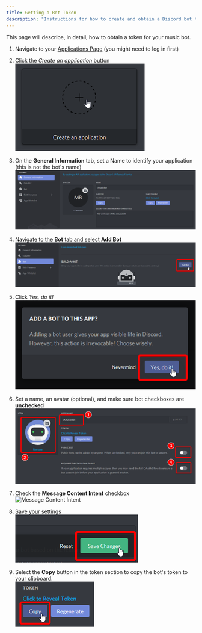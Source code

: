 ```yaml
---
title: Getting a Bot Token
description: "Instructions for how to create and obtain a Discord bot token"
---
```


This page will describe, in detail, how to obtain a token for your music bot.

1. Navigate to your [Applications Page](https://discordapp.com/login?redirect_to=/developers/applications) (you might need to log in first)

2. Click the *Create an application* button  
![New App](/assets/images/create-application.png)

3. On the **General Information** tab, set a Name to identify your application (this is not the bot's name)  
![Create App](/assets/images/general-info.png)

4. Navigate to the **Bot** tab and select **Add Bot**  
![Add Bot](/assets/images/add-bot.png)

5. Click *Yes, do it!*  
![Yes](/assets/images/yes-do-it.png)

6. Set a name, an avatar (optional), and make sure bot checkboxes are **unchecked**  
![Settings](/assets/images/customize-bot.png)

7. Check the **Message Content Intent** checkbox
![Message Content Intent](/assets/images/message-content-intent.png)

8. Save your settings  
![Save](/assets/images/save-changes.png)

9. Select the **Copy** button in the token section to copy the bot's token to your clipboard.  
![Copy Token](/assets/images/copy-token.png)
